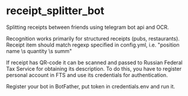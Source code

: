 # receipt_splitter_bot

Splitting receipts between friends using telegram bot api and OCR.

Recognition works primarily for structured receipts (pubs, restaurants). 
Receipt item should match regexp specified in config.yml, i.e. "position name \s quantity \s summ" 


If receipt has QR-code it can be scanned and passed to Russian Federal Tax Service for obtaining its description. 
To do this, you have to register personal account in FTS and use its credentials for authentication.

Register your bot in BotFather, put token in credentials.env and run it.

